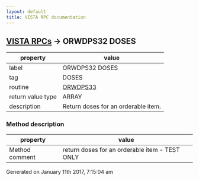 ```yaml
---
layout: default
title: VISTA RPC documentation
---
```




## [VISTA RPCs](TableOfContent.md) &#8594; ORWDPS32 DOSES 

 property | value 
--- | --- 
 label | ORWDPS32 DOSES
 tag | DOSES
 routine | [ORWDPS33](http://code.osehra.org/dox/Routine_ORWDPS33_source.html)
 return value type | ARRAY
 description | Return doses for an orderable item.


### Method description

 property | value 
--- | --- 
 Method comment | return doses for an orderable item  -  TEST ONLY




 Generated on January 11th 2017, 7:15:04 am